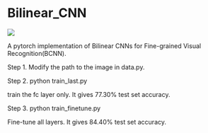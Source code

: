 # Bilinear_CNN
[![](https://img.shields.io/badge/Bilinear-Model-green.svg)](https://github.com/Ylexx/Bilinear_CNN)

A pytorch implementation of Bilinear CNNs for Fine-grained Visual Recognition(BCNN).


Step 1. Modify the path to the image in data.py.



Step 2. python train_last.py

train the fc layer only. It gives 77.30% test set accuracy.
    	


Step 3. python train_finetune.py

Fine-tune all layers. It gives 84.40% test set accuracy.
	
